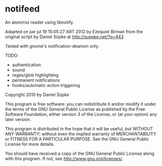 notifeed
========

An atom/rss reader using libnotify.

Adapted on jue jul 19 15:05:27 ART 2012 by Ezequiel Birman from the
original script by Daniel Süpke at http://suepke.net/?p=443

Tested with gnome's notification-deamon only.

TODO:

- authentication
- sound
- regex/glob highlighting
- permanent notifications
- hooks/automatic action triggering

Copyright 2010 by Daniel Süpke

This program is free software: you can redistribute it and/or modify
it under the terms of the GNU General Public License as published by
the Free Software Foundation, either version 3 of the License, or (at
your option) any later version.

This program is distributed in the hope that it will be useful, but
WITHOUT ANY WARRANTY; without even the implied warranty of
MERCHANTABILITY or FITNESS FOR A PARTICULAR PURPOSE.  See the GNU
General Public License for more details.

You should have received a copy of the GNU General Public License
along with this program.  If not, see <http://www.gnu.org/licenses/>.